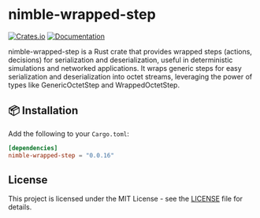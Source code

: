 # nimble-wrapped-step

[![Crates.io](https://img.shields.io/crates/v/nimble-wrapped-step)](https://crates.io/crates/nimble-wrapped-step)
[![Documentation](https://docs.rs/nimble-wrapped-step/badge.svg)](https://docs.rs/nimble-wrapped-step)

nimble-wrapped-step is a Rust crate that provides wrapped steps (actions, decisions) for
serialization and deserialization, useful in deterministic simulations and networked applications.
It wraps generic steps for easy serialization and deserialization into octet streams, leveraging
the power of types like GenericOctetStep and WrappedOctetStep.

## 📦 Installation

Add the following to your `Cargo.toml`:

```toml
[dependencies]
nimble-wrapped-step = "0.0.16"
```

## License

This project is licensed under the MIT License - see the [LICENSE](LICENSE) file for details.
